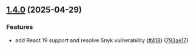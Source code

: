 ## [1.4.0](https://github.com/rudderlabs/rudder-sdk-react-native/compare/rudder-plugin-db-encryption-react-native@1.3.2...rudder-plugin-db-encryption-react-native@1.4.0) (2025-04-29)

### Features

- add React 19 support and resolve Snyk vulnerability ([#418](https://github.com/rudderlabs/rudder-sdk-react-native/issues/418)) ([793ae17](https://github.com/rudderlabs/rudder-sdk-react-native/commit/793ae17076d8f69404877eec07fea1b49c3ce304))
